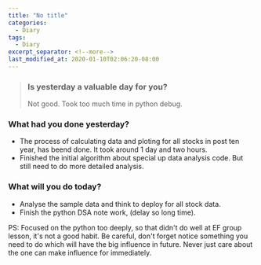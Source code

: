```yaml
---
title: "No title"
categories:
  - Diary
tags:
  - Diary
excerpt_separator: <!--more-->
last_modified_at: 2020-01-10T02:06:20-08:00
---
```

> ### Is yesterday a valuable day for you?
> Not good. Took too much time in python debug.
<!--more-->


### What had you done yesterday?

* The process of calculating data and ploting for all stocks in post ten year, has beend done. It took around 1 day and two hours.
* Finished the initial algorithm about special up data analysis code. But still need to do more detailed analysis.

### What will you do today?

- Analyse the sample data and think to deploy for all stock data.
- Finish the python DSA note work, (delay so long time).

PS:  Focused on the python too deeply, so that didn't do well at EF group lesson, it's not a good habit. Be careful, don't forget notice something you need to do which will have the big influence in future. Never just care about the one can make influence for immediately.